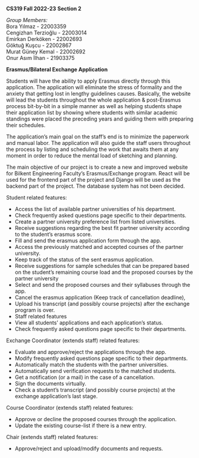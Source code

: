 **CS319 Fall 2022-23**
**Section 2**

*Group Members:*
\
Bora Yılmaz - 22003359\
Cengizhan Terzioğlu - 22003014\
Emirkan Derköken - 22002693\
Göktuğ Kuşcu - 22002867\
Murat Güney Kemal - 22002692\
Onur Asım İlhan - 21903375

**Erasmus/Bilateral Exchange Application**

Students will have the ability to apply Erasmus directly through this application. The application will eliminate the stress of formality and the anxiety that getting lost in lengthy guidelines causes. Basically, the website will lead the students throughout the whole application & post-Erasmus process bit-by-bit in a simple manner as well as helping students shape their application list by showing where students with similar academic standings were placed the preceding years and guiding them with preparing their schedules.

The application’s main goal on the staff’s end is to minimize the paperwork and manual labor. The application will also guide the staff users throughout the process by listing and scheduling the work that awaits them at any moment in order to reduce the mental load of sketching and planning.

The main objective of our project is to create a new and improved website for Bilkent Engineering Faculty’s Erasmus/Exchange program. React will be used for the frontend part of the project and Django will be used as the backend part of the project. The database system has not been decided.

Student related features:
- Access the list of available partner universities of his department.
- Check frequently asked questions page specific to their departments.
- Create a partner university preference list from listed universities.
- Receive suggestions regarding the best fit partner university according to the student’s erasmus score.
- Fill and send the erasmus application form through the app.
- Access the previously matched and accepted courses of the partner university.
- Keep track of the status of the sent erasmus application.
- Receive suggestions for sample schedules that can be prepared based on the student’s remaining course load and the proposed courses by the partner university
- Select and send the proposed courses and their syllabuses through the app.
- Cancel the erasmus application (Keep track of cancellation deadline),
- Upload his transcript (and possibly course projects) after the exchange program is over.
- Staff related features
- View all students’ applications and each application’s status.
- Check frequently asked questions page specific to their departments.

Exchange Coordinator (extends staff) related features:
- Evaluate and approve/reject the applications through the app.
- Modify frequently asked questions page specific to their departments.
- Automatically match the students with the partner universities.
- Automatically send verification requests to the matched students.
- Get a notification (or a mail) in the case of a cancellation.
- Sign the documents virtually.
- Check a student’s transcript (and possibly course projects) at the exchange application’s last stage.

Course Coordinator (extends staff) related features:
- Approve or decline the proposed courses through the application.
- Update the existing course-list if there is a new entry.

Chair (extends staff) related features:
- Approve/reject and upload/modify documents and requests.
